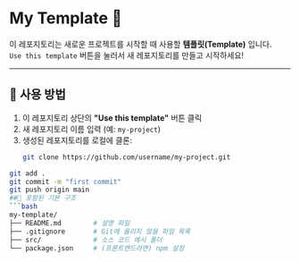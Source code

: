 # My Template 🚀

이 레포지토리는 새로운 프로젝트를 시작할 때 사용할 **템플릿(Template)** 입니다.  
`Use this template` 버튼을 눌러서 새 레포지토리를 만들고 시작하세요!

---

## 📌 사용 방법

1. 이 레포지토리 상단의 **"Use this template"** 버튼 클릭  
2. 새 레포지토리 이름 입력 (예: `my-project`)  
3. 생성된 레포지토리를 로컬에 클론:
   ```bash
   git clone https://github.com/username/my-project.git
```bash
git add .
git commit -m "first commit"
git push origin main
##📂 포함된 기본 구조
```bash
my-template/
├── README.md        # 설명 파일
├── .gitignore       # Git에 올리지 않을 파일 목록
├── src/             # 소스 코드 예시 폴더
└── package.json     # (프론트엔드라면) npm 설정
